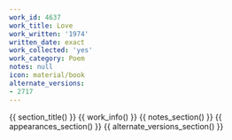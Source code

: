 ```yaml
---
work_id: 4637
work_title: Love
work_written: '1974'
written_date: exact
work_collected: 'yes'
work_category: Poem
notes: null
icon: material/book
alternate_versions:
- 2717
---
```


{{ section_title() }}
{{ work_info() }}
{{ notes_section() }}
{{ appearances_section() }}
{{ alternate_versions_section() }}
